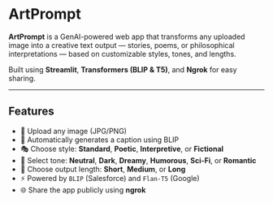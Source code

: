 # ArtPrompt

**ArtPrompt** is a GenAI-powered web app that transforms any uploaded image into a creative text output — stories, poems, or philosophical interpretations — based on customizable styles, tones, and lengths.

Built using **Streamlit**, **Transformers (BLIP & T5)**, and **Ngrok** for easy sharing.

---

## Features

- 📸 Upload any image (JPG/PNG)
- 📝 Automatically generates a caption using BLIP
- 🎭 Choose style: **Standard**, **Poetic**, **Interpretive**, or **Fictional**
- 🎨 Select tone: **Neutral**, **Dark**, **Dreamy**, **Humorous**, **Sci-Fi**, or **Romantic**
- 📏 Choose output length: **Short**, **Medium**, or **Long**
- ⚡ Powered by `BLIP` (Salesforce) and `Flan-T5` (Google)
- 🌐 Share the app publicly using **ngrok**
